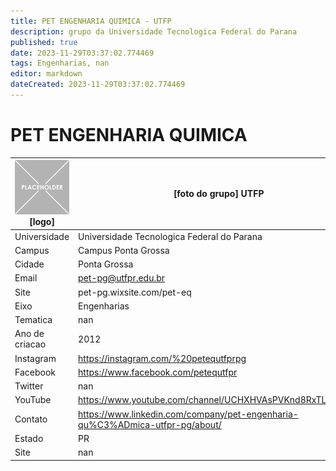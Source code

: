 ```yaml
---
title: PET ENGENHARIA QUIMICA - UTFP
description: grupo da Universidade Tecnologica Federal do Parana
published: true
date: 2023-11-29T03:37:02.774469
tags: Engenharias, nan
editor: markdown
dateCreated: 2023-11-29T03:37:02.774469
---
```


# PET ENGENHARIA QUIMICA


| ![placeholder.png](/placeholder.png) [logo] | [foto do grupo] UTFP         |
| ------------------------------------------- | ------------------------------------------------- |
| Universidade                                | Universidade Tecnologica Federal do Parana      |
| Campus                                      | Campus Ponta Grossa            |
| Cidade                                      | Ponta Grossa             |
| Email                                       | pet-pg@utfpr.edu.br             |
| Site                                        | pet-pg.wixsite.com/pet-eq              |
| Eixo                                        | Engenharias              |
| Tematica                                    | nan          |
| Ano de criacao                              | 2012        |
| Instagram                                   | https://instagram.com/%20petequtfprpg         |
| Facebook                                    | https://www.facebook.com/petequtfpr          |
| Twitter                                     | nan           |
| YouTube                                     | https://www.youtube.com/channel/UCHXHVAsPVKnd8RxTLIY8OUA           |
| Contato                                     | https://www.linkedin.com/company/pet-engenharia-qu%C3%ADmica-utfpr-pg/about/         |
| Estado                                      |  PR            |
| Site                                        | nan |
